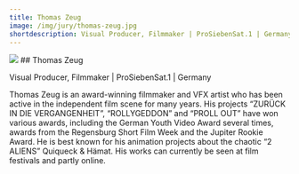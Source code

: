 ```yaml
---
title: Thomas Zeug 
image: /img/jury/thomas-zeug.jpg
shortdescription: Visual Producer, Filmmaker | ProSiebenSat.1 | Germany
---
```

<img src="/img/jury/thomas-zeug.jpg">
## Thomas Zeug 

Visual Producer, Filmmaker | ProSiebenSat.1 | Germany

Thomas Zeug is an award-winning filmmaker and VFX artist who has been active in the independent film scene for many years. His projects “ZURÜCK IN DIE VERGANGENHEIT”, “ROLLYGEDDON” and “PROLL OUT” have won various awards, including the German Youth Video Award several times, awards from the Regensburg Short Film Week and the Jupiter Rookie Award. He is best known for his animation projects about the chaotic “2 ALIENS” Quiqueck & Hämat. His works can currently be seen at film festivals and partly online.